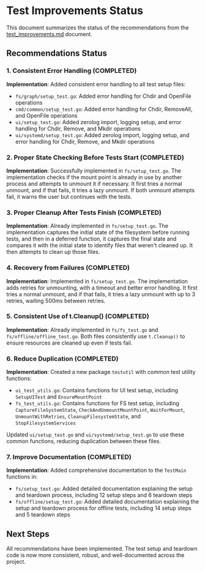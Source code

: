 # Test Improvements Status

This document summarizes the status of the recommendations from the [test_improvements.md](test_improvements.md) document.

## Recommendations Status

### 1. Consistent Error Handling (COMPLETED)

**Implementation**: Added consistent error handling to all test setup files:
- `fs/graph/setup_test.go`: Added error handling for Chdir and OpenFile operations
- `cmd/common/setup_test.go`: Added error handling for Chdir, RemoveAll, and OpenFile operations
- `ui/setup_test.go`: Added zerolog import, logging setup, and error handling for Chdir, Remove, and Mkdir operations
- `ui/systemd/setup_test.go`: Added zerolog import, logging setup, and error handling for Chdir, Remove, and Mkdir operations

### 2. Proper State Checking Before Tests Start (COMPLETED)

**Implementation**: Successfully implemented in `fs/setup_test.go`. The implementation checks if the mount point is already in use by another process and attempts to unmount it if necessary. It first tries a normal unmount, and if that fails, it tries a lazy unmount. If both unmount attempts fail, it warns the user but continues with the tests.

### 3. Proper Cleanup After Tests Finish (COMPLETED)

**Implementation**: Already implemented in `fs/setup_test.go`. The implementation captures the initial state of the filesystem before running tests, and then in a deferred function, it captures the final state and compares it with the initial state to identify files that weren't cleaned up. It then attempts to clean up those files.

### 4. Recovery from Failures (COMPLETED)

**Implementation**: Implemented in `fs/setup_test.go`. The implementation adds retries for unmounting, with a timeout and better error handling. It first tries a normal unmount, and if that fails, it tries a lazy unmount with up to 3 retries, waiting 500ms between retries.

### 5. Consistent Use of t.Cleanup() (COMPLETED)

**Implementation**: Already implemented in `fs/fs_test.go` and `fs/offline/offline_test.go`. Both files consistently use `t.Cleanup()` to ensure resources are cleaned up even if tests fail.

### 6. Reduce Duplication (COMPLETED)

**Implementation**: Created a new package `testutil` with common test utility functions:
- `ui_test_utils.go`: Contains functions for UI test setup, including `SetupUITest` and `EnsureMountPoint`
- `fs_test_utils.go`: Contains functions for FS test setup, including `CaptureFileSystemState`, `CheckAndUnmountMountPoint`, `WaitForMount`, `UnmountWithRetries`, `CleanupFilesystemState`, and `StopFilesystemServices`

Updated `ui/setup_test.go` and `ui/systemd/setup_test.go` to use these common functions, reducing duplication between these files.

### 7. Improve Documentation (COMPLETED)

**Implementation**: Added comprehensive documentation to the `TestMain` functions in:
- `fs/setup_test.go`: Added detailed documentation explaining the setup and teardown process, including 12 setup steps and 6 teardown steps
- `fs/offline/setup_test.go`: Added detailed documentation explaining the setup and teardown process for offline tests, including 14 setup steps and 5 teardown steps

## Next Steps

All recommendations have been implemented. The test setup and teardown code is now more consistent, robust, and well-documented across the project.